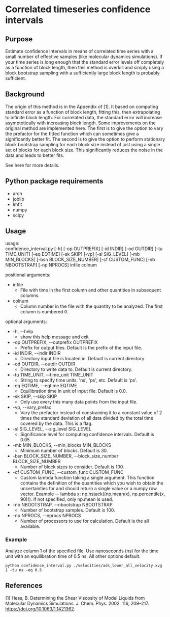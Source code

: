 # Correlated timeseries confidence intervals

## Purpose

Estimate confidence intervals in means of correlated time series with a small number of effective samples (like molecular dynamics simulations). If your time series is long enough that the standard error levels off completely as a function of block length, then this method is overkill and simply using a block bootstrap sampling with a sufficiently large block length is probably sufficient.

## Background

The origin of this method is in the Appendix of [1]. It based on computing standard error as a function of block length, fitting this, then extrapolating to infinite block length. For correlated data, the standard error will increase asymptotically with increasing block length. Some improvements on the original method are implemented here. The first is to give the option to vary the prefactor for the fitted function which can sometimes give a significantly better fit. The second is to give the option to perform stationary block bootstrap sampling for each block size instead of just using a single set of blocks for each block size. This significantly reduces the noise in the data and leads to better fits.

See here for more details.

## Python package requirements

* arch
* joblib
* lmfit
* numpy
* scipy

## Usage

usage:  
confidence_interval.py [-h] [-op OUTPREFIX] [-id INDIR] [-od OUTDIR] [-tu TIME_UNIT] [-eq EQTIME] [-sk SKIP] [-vp] [-sl SIG_LEVEL] [-mb MIN_BLOCKS] [-bsn BLOCK_SIZE_NUMBER] [-cf CUSTOM_FUNC] [-nb NBOOTSTRAP] [-np NPROCS] infile colnum  

positional arguments:
* infile
  * File with time in the first column and other quantities in subsequent columns.
* colnum
  * Column number in the file with the quantity to be analyzed. The first column is numbered 0.

optional arguments:  
* -h, --help
  * show this help message and exit
* -op OUTPREFIX, --outprefix OUTPREFIX
  * Prefix for output files. Default is the prefix of the input file.
* -id INDIR, --indir INDIR 
  * Directory input file is located in. Default is current directory.
* -od OUTDIR, --outdir OUTDIR 
  * Directory to write data to. Default is current directory.
* -tu TIME_UNIT, --time_unit TIME_UNIT 
  * String to specify time units. 'ns', 'ps', etc. Default is 'ps'.
* -eq EQTIME, --eqtime EQTIME
  * Equilibration time in unit of input file. Default is 0.0.
* -sk SKIP, --skip SKIP 
  * Only use every this many data points from the input file.
* -vp, --vary_prefac   
  * Vary the prefactor instead of constraining it to a constant value of 2 times the standard deviation of all data divided by the total time covered by the data. This is a flag.
* -sl SIG_LEVEL, --sig_level SIG_LEVEL
  * Significance level for computing confidence intervals. Default is 0.05.
* -mb MIN_BLOCKS, --min_blocks MIN_BLOCKS
  * Minimum number of blocks. Default is 30.
* -bsn BLOCK_SIZE_NUMBER, --block_size_number BLOCK_SIZE_NUMBER
  * Number of block sizes to consider. Default is 100.
* -cf CUSTOM_FUNC, --custom_func CUSTOM_FUNC
  * Custom lambda function taking a single argument. This function contains the definition of the quantities which you wish to obtain the uncertainties for and should return a single value or a numpy row vector. Example -- lambda x: np.hstack((np.mean(x), np.percentile(x, 90))). If not specified, only np.mean is used.
* -nb NBOOTSTRAP, --nbootstrap NBOOTSTRAP
  * Number of bootstrap samples. Default is 100.
* -np NPROCS, --nprocs NPROCS
  * Number of processors to use for calculation. Default is the all available.

### Example

Analyze column 1 of the specified file. Use nanoseconds (ns) for the time unit with an equilibration time of 0.5 ns. All other options default.

```shell
python confidence_interval.py ./velocities/ads_lower_all_velocity.xvg 1 -tu ns -eq 0.5
```

## References

(1) Hess, B. Determining the Shear Viscosity of Model Liquids from Molecular Dynamics Simulations. J. Chem. Phys. 2002, 116, 209–217. https://doi.org/10.1063/1.1421362.
